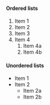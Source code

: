 #### Ordered lists

1. Item 1
2. Item 2
3. Item 3
4. Item 4
   1. Item 4a
   2. Item 4b

#### Unordered lists

* Item 1
* Item 2
  * Item 2a
  * Item 2b
